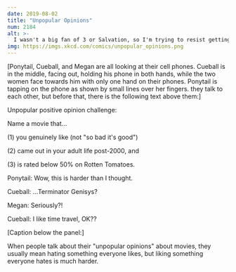 ```yaml
---
date: 2019-08-02
title: "Unpopular Opinions"
num: 2184
alt: >-
  I wasn't a big fan of 3 or Salvation, so I'm trying to resist getting my hopes up too much for Dark Fate, but it's hard. I'm just a sucker for humans and robots traveling through time to try to drive trucks into each other, apparently.
img: https://imgs.xkcd.com/comics/unpopular_opinions.png
---
```

[Ponytail, Cueball, and Megan are all looking at their cell phones. Cueball is in the middle, facing out, holding his phone in both hands, while the two women face towards him with only one hand on their phones. Ponytail is tapping on the phone as shown by small lines over her fingers. they talk to each other, but before that, there is the following text above them:]

Unpopular positive opinion challenge:

Name a movie that...

(1) you genuinely like (not "so bad it's good")

(2) came out in your adult life post-2000, and

(3) is rated below 50% on Rotten Tomatoes.

Ponytail: Wow, this is harder than I thought.

Cueball: ...Terminator Genisys?

Megan: Seriously?!

Cueball: I like time travel, OK??

[Caption below the panel:]

When people talk about their "unpopular opinions" about movies, they usually mean hating something everyone likes, but liking something everyone hates is much harder.